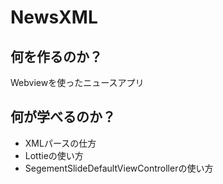# NewsXML

## 何を作るのか？
Webviewを使ったニュースアプリ

## 何が学べるのか？
* XMLパースの仕方
* Lottieの使い方
* SegementSlideDefaultViewControllerの使い方
